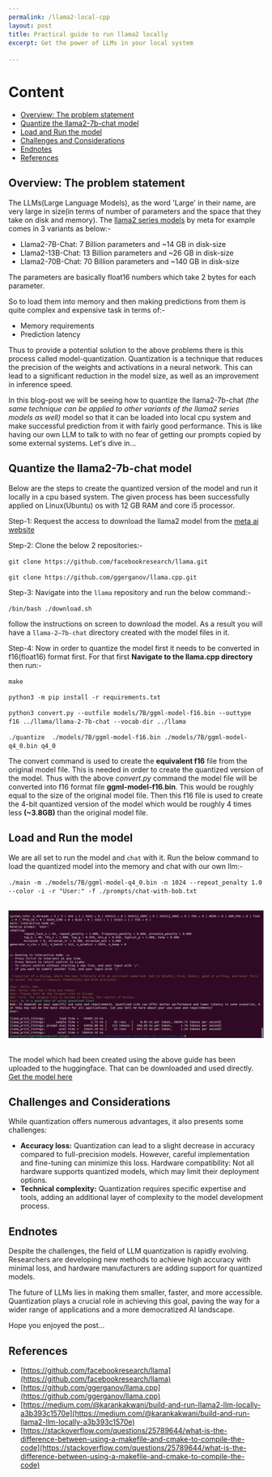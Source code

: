 ```yaml
---
permalink: /llama2-local-cpp
layout: post
title: Practical guide to run llama2 locally
excerpt: Get the power of LLMs in your local system

---
```


# Content

* [Overview: The problem statement](#overview-the-problem-statement)
* [Quantize the llama2-7b-chat model](#quantize-the-llama2-7b-chat-model)
* [Load and Run the model](#load-and-run-the-model)
* [Challenges and Considerations](#challenges-and-considerations)
* [Endnotes](#endnotes)
* [References](#references)

## Overview: The problem statement
The LLMs(Large Language Models), as the word 'Large' in their name, are very large in size(in terms of number of parameters and the space that they take on disk and memory). The [llama2 series models](https://github.com/facebookresearch/llama) by meta for example comes in 3 variants as below:-

- Llama2-7B-Chat: 7 Billion parameters and ~14 GB in disk-size
- Llama2-13B-Chat: 13 Billion parameters and ~26 GB in disk-size
- Llama2-70B-Chat: 70 Billion parameters and ~140 GB in disk-size

The parameters are basically float16 numbers which take 2 bytes for each parameter.

So to load them into memory and then making predictions from them is quite complex and expensive task in terms of:-
- Memory requirements
- Prediction latency

Thus to provide a potential solution to the above problems there is this process called model-quantization. Quantization is a technique that reduces the precision of the weights and activations in a neural network. This can lead to a significant reduction in the model size, as well as an improvement in inference speed.

In this blog-post we will be seeing how to quantize the llama2-7b-chat *(the same technique can be applied to other variants of the llama2 series models as well)* model so that it can be loaded into local cpu system and make successful prediction from it with fairly good performance. This is like having our own LLM to talk to with no fear of getting our prompts copied by some external systems. Let's dive in...

## Quantize the llama2-7b-chat model
Below are the steps to create the quantized version of the model and run it locally in a cpu based system. The given process has been successfully applied on Linux(Ubuntu) os with 12 GB RAM and core i5 processor.

Step-1: Request the access to download the llama2 model from the [meta ai website](https://ai.meta.com/resources/models-and-libraries/llama-downloads/)

Step-2: Clone the below 2 repositories:-

`git clone https://github.com/facebookresearch/llama.git`

`git clone https://github.com/ggerganov/llama.cpp.git`

Step-3: Navigate into the `llama` repository and run the below command:-

`/bin/bash ./download.sh`

follow the instructions on screen to download the model. As a result you will have a `llama-2–7b-chat` directory created with the model files in it.

Step-4: Now in order to quantize the model first it needs to be converted in f16(float16) format first. For that first **Navigate to the llama.cpp directory** then run:-

`make`

`python3 -m pip install -r requirements.txt`

`python3 convert.py --outfile models/7B/ggml-model-f16.bin --outtype f16 ../llama/llama-2-7b-chat --vocab-dir ../llama`

`./quantize  ./models/7B/ggml-model-f16.bin ./models/7B/ggml-model-q4_0.bin q4_0`

The convert command is used to create the **equivalent f16** file from the original model file. This is needed in order to create the quantized version of the model. Thus with the above *convert.py* command the model file will be converted into f16 format file **ggml-model-f16.bin**. This would be roughly equal to the size of the original model file. Then this f16 file is used to create the 4-bit quantized version of the model which would be roughly 4 times less **(~3.8GB)** than the original model file.

## Load and Run the model
We are all set to run the model and `chat` with it. Run the below command to load the quantized model into the memory and chat with our own llm:-

`./main -m ./models/7B/ggml-model-q4_0.bin -n 1024 --repeat_penalty 1.0 --color -i -r "User:" -f ./prompts/chat-with-bob.txt`

<br>
<div class="imgcap">
<img src="/assets/images/blog_llama2-local-cpp/llm-local-1.png">
</div>
<br>

The model which had been created using the above guide has been uploaded to the huggingface. That can be downloaded and used directly. [Get the model here](https://huggingface.co/amanpreetsingh459/llama-2-7b-chat_q4_quantized_cpp)

## Challenges and Considerations
While quantization offers numerous advantages, it also presents some challenges:

- **Accuracy loss:** Quantization can lead to a slight decrease in accuracy compared to full-precision models. However, careful implementation and fine-tuning can minimize this loss.
Hardware compatibility: Not all hardware supports quantized models, which may limit their deployment options.
- **Technical complexity:** Quantization requires specific expertise and tools, adding an additional layer of complexity to the model development process.

## Endnotes
Despite the challenges, the field of LLM quantization is rapidly evolving. Researchers are developing new methods to achieve high accuracy with minimal loss, and hardware manufacturers are adding support for quantized models.

The future of LLMs lies in making them smaller, faster, and more accessible. Quantization plays a crucial role in achieving this goal, paving the way for a wider range of applications and a more democratized AI landscape.

Hope you enjoyed the post...

## References
* [https://github.com/facebookresearch/llama](https://github.com/facebookresearch/llama)
* [https://github.com/ggerganov/llama.cpp](https://github.com/ggerganov/llama.cpp)
* [https://medium.com/@karankakwani/build-and-run-llama2-llm-locally-a3b393c1570e](https://medium.com/@karankakwani/build-and-run-llama2-llm-locally-a3b393c1570e)
* [https://stackoverflow.com/questions/25789644/what-is-the-difference-between-using-a-makefile-and-cmake-to-compile-the-code](https://stackoverflow.com/questions/25789644/what-is-the-difference-between-using-a-makefile-and-cmake-to-compile-the-code)
